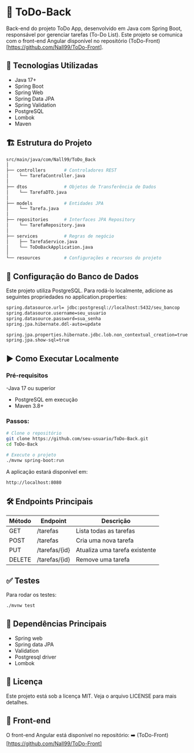 # 📝 ToDo-Back
Back-end do projeto ToDo App, desenvolvido em Java com Spring Boot, responsável por gerenciar tarefas (To-Do List). Este projeto se comunica com o front-end Angular disponível no repositório (ToDo-Front)[https://github.com/Nall99/ToDo-Front].

## 🚀 Tecnologias Utilizadas
- Java 17+
- Spring Boot
- Spring Web
- Spring Data JPA
- Spring Validation
- PostgreSQL
- Lombok
- Maven

## 🏗️ Estrutura do Projeto
``` bash
src/main/java/com/Nall99/ToDo_Back
│
├── controllers       # Controladores REST
│    └── TarefaController.java
│
├── dtos              # Objetos de Transferência de Dados
│    └── TarefaDTO.java
│
├── models            # Entidades JPA
│    └── Tarefa.java
│
├── repositories      # Interfaces JPA Repository
│    └── TarefaRepository.java
│
├── services          # Regras de negócio
│    ├── TarefaService.java
│    └── ToDoBackApplication.java
│
└── resources         # Configurações e recursos do projeto
```

## 🔧 Configuração do Banco de Dados
Este projeto utiliza PostgreSQL. Para rodá-lo localmente, adicione as seguintes propriedades no application.properties:
``` bash
spring.datasource.url= jdbc:postgresql://localhost:5432/seu_bancop
spring.datasource.username=seu_usuario
spring.datasource.password=sua_senha
spring.jpa.hibernate.ddl-auto=update

spring.jpa.properties.hibernate.jdbc.lob.non_contextual_creation=true
spring.jpa.show-sql=true
```

## ▶️ Como Executar Localmente
### Pré-requisitos
-Java 17 ou superior
- PostgreSQL em execução
- Maven 3.8+

### Passos:
``` bash
# Clone o repositório
git clone https://github.com/seu-usuario/ToDo-Back.git
cd ToDo-Back

# Execute o projeto
./mvnw spring-boot:run

```
A aplicação estará disponível em:
``` bash
http://localhost:8080
```

## 🛠️ Endpoints Principais
| Método | Endpoint      | Descrição                     |
| ------ | ------------- | ----------------------------- |
| GET    | /tarefas      | Lista todas as tarefas        |
| POST   | /tarefas      | Cria uma nova tarefa          |
| PUT    | /tarefas/{id} | Atualiza uma tarefa existente |
| DELETE | /tarefas/{id} | Remove uma tarefa             |

## ✅ Testes
Para rodar os testes:
``` bash
./mvnw test
```

## 📂 Dependências Principais
- Spring web
- Spring data JPA
- Validation
- Postgresql driver
- Lombok

## 📄 Licença
Este projeto está sob a licença MIT. Veja o arquivo LICENSE para mais detalhes.

## 🔗 Front-end
O front-end Angular está disponível no repositório:
➡️ (ToDo-Front)[https://github.com/Nall99/ToDo-Front]
